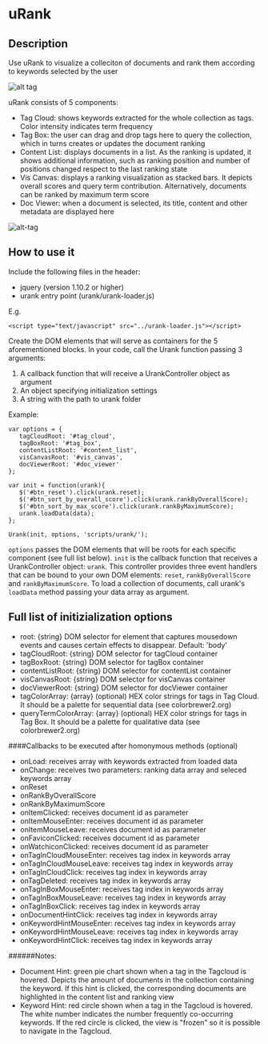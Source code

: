 # uRank

## Description

Use uRank to visualize a colleciton of documents and rank them according to keywords selected by the user

![alt tag](https://cloud.githubusercontent.com/assets/6489976/6713829/25e9161e-cd95-11e4-88b5-6cf0ba685d9d.png)

uRank consists of 5 components:
 * Tag Cloud: shows keywords extracted for the whole collection as tags. Color intensity indicates term frequency
 * Tag Box: the user can drag and drop tags here to query the collection, which in turns creates or updates the document ranking
 * Content List: displays documents in a list. As the ranking is updated, it shows additional information, such as ranking position and number of positions changed respect to the last ranking state
 * Vis Canvas: displays a ranking visualization as stacked bars. It depicts overall scores and query term contribution. Alternatively, documents can be ranked by maximum term score
 * Doc Viewer: when a document is selected, its title, content and other metadata are displayed here

![alt-tag](https://cloud.githubusercontent.com/assets/6489976/6714765/5c18502e-cd9a-11e4-95f3-925c0eeb9da4.png)

## How to use it

Include the following files in the header:
 * jquery (version 1.10.2 or higher)
 * urank entry point (urank/urank-loader.js)
 
E.g.
```
<script type="text/javascript" src="../urank-loader.js"></script>
```

Create the DOM elements that will serve as containers for the 5 aforementioned blocks.
In your code, call the Urank function passing 3 arguments: 
 1. A callback function that will receive a UrankController object as argument
 2. An object specifying initialization settings
 3. A string with the path to urank folder

Example:
```
var options = {
   tagCloudRoot: '#tag_cloud',
   tagBoxRoot: '#tag_box',
   contentListRoot: '#content_list',
   visCanvasRoot: '#vis_canvas',
   docViewerRoot: '#doc_viewer'
};

var init = function(urank){
   $('#btn_reset').click(urank.reset);
   $('#btn_sort_by_overall_score').click(urank.rankByOverallScore);
   $('#btn_sort_by_max_score').click(urank.rankByMaximumScore);
   urank.loadData(data);
};

Urank(init, options, 'scripts/urank/');
```

`options` passes the DOM elements that will be roots for each specific component (see full list below). `init` is the callback function that receives a UrankController object: `urank`. This controller provides three event handlers that can be bound to your own DOM elements: `reset`, `rankByOverallScore` and `rankByMaximumScore`. To load a collection of documents, call urank's `loadData` method passing your data array as argument.
 
## Full list of initizialization options

 * root: {string} DOM selector for element that captures mousedown events and causes certain effects to disappear. Default: 'body'
 * tagCloudRoot: {string} DOM selector for tagCloud container
 * tagBoxRoot:  {string} DOM selector for tagBox container
 * contentListRoot:  {string} DOM selector for contentList container
 * visCanvasRoot:  {string} DOM selector for visCanvas container
 * docViewerRoot:  {string} DOM selector for docViewer container
 * tagColorArray: {array} (optional) HEX color strings for tags in Tag Cloud. It should be a palette for sequential data (see colorbrewer2.org)
 * queryTermColorArray: {array} (optional) HEX color strings for tags in Tag Box. It should be a palette for qualitative data (see colorbrewer2.org)
 
####Callbacks to be executed after homonymous methods (optional)
 * onLoad: receives array with keywords extracted from loaded data
 * onChange: receives two parameters: ranking data array and seleced keywords array
 * onReset
 * onRankByOverallScore
 * onRankByMaximumScore
 * onItemClicked: receives document id as parameter
 * onItemMouseEnter: receives document id as parameter
 * onItemMouseLeave: receives document id as parameter
 * onFaviconClicked: receives document id as parameter
 * onWatchiconClicked: receives document id as parameter
 * onTagInCloudMouseEnter: receives tag index in keywords array
 * onTagInCloudMouseLeave: receives tag index in keywords array
 * onTagInCloudClick: receives tag index in keywords array
 * onTagDeleted: receives tag index in keywords array
 * onTagInBoxMouseEnter: receives tag index in keywords array
 * onTagInBoxMouseLeave: receives tag index in keywords array
 * onTagInBoxClick: receives tag index in keywords array
 * onDocumentHintClick: receives tag index in keywords array
 * onKeywordHintMouseEnter: receives tag index in keywords array
 * onKeywordHintMouseLeave: receives tag index in keywords array
 * onKeywordHintClick: receives tag index in keywords array

######Notes:
  * Document Hint: green pie chart shown when a tag in the Tagcloud is hovered. Depicts the amount of documents in the collection containing the keyword. If this hint is clicked, the corresponding documents are highlighted in the content list and ranking view
  * Keyword Hint: red circle shown when a tag in the Tagcloud is hovered. The white number indicates the number frequently co-occurring keywords. If the red circle is clicked, the view is "frozen" so it is possible to navigate in the Tagcloud.



